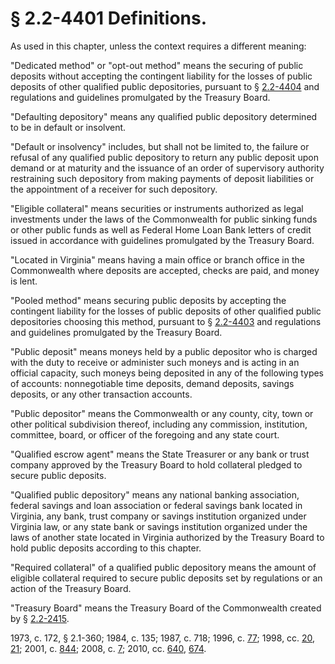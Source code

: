 # § 2.2-4401 Definitions.

<p>As used in this chapter, unless the context requires a different meaning:</p><p>"Dedicated method" or "opt-out method" means the securing of public deposits without accepting the contingent liability for the losses of public deposits of other qualified public depositories, pursuant to § <a href='http://law.lis.virginia.gov/vacode/2.2-4404/'>2.2-4404</a> and regulations and guidelines promulgated by the Treasury Board.</p><p>"Defaulting depository" means any qualified public depository determined to be in default or insolvent.</p><p>"Default or insolvency" includes, but shall not be limited to, the failure or refusal of any qualified public depository to return any public deposit upon demand or at maturity and the issuance of an order of supervisory authority restraining such depository from making payments of deposit liabilities or the appointment of a receiver for such depository.</p><p>"Eligible collateral" means securities or instruments authorized as legal investments under the laws of the Commonwealth for public sinking funds or other public funds as well as Federal Home Loan Bank letters of credit issued in accordance with guidelines promulgated by the Treasury Board.</p><p>"Located in Virginia" means having a main office or branch office in the Commonwealth where deposits are accepted, checks are paid, and money is lent.</p><p>"Pooled method" means securing public deposits by accepting the contingent liability for the losses of public deposits of other qualified public depositories choosing this method, pursuant to § <a href='http://law.lis.virginia.gov/vacode/2.2-4403/'>2.2-4403</a> and regulations and guidelines promulgated by the Treasury Board.</p><p>"Public deposit" means moneys held by a public depositor who is charged with the duty to receive or administer such moneys and is acting in an official capacity, such moneys being deposited in any of the following types of accounts: nonnegotiable time deposits, demand deposits, savings deposits, or any other transaction accounts.</p><p>"Public depositor" means the Commonwealth or any county, city, town or other political subdivision thereof, including any commission, institution, committee, board, or officer of the foregoing and any state court.</p><p>"Qualified escrow agent" means the State Treasurer or any bank or trust company approved by the Treasury Board to hold collateral pledged to secure public deposits.</p><p>"Qualified public depository" means any national banking association, federal savings and loan association or federal savings bank located in Virginia, any bank, trust company or savings institution organized under Virginia law, or any state bank or savings institution organized under the laws of another state located in Virginia authorized by the Treasury Board to hold public deposits according to this chapter.</p><p>"Required collateral" of a qualified public depository means the amount of eligible collateral required to secure public deposits set by regulations or an action of the Treasury Board.</p><p>"Treasury Board" means the Treasury Board of the Commonwealth created by § <a href='http://law.lis.virginia.gov/vacode/2.2-2415/'>2.2-2415</a>.</p><p>1973, c. 172, § 2.1-360; 1984, c. 135; 1987, c. 718; 1996, c. <a href='http://lis.virginia.gov/cgi-bin/legp604.exe?961+ful+CHAP0077'>77</a>; 1998, cc. <a href='http://lis.virginia.gov/cgi-bin/legp604.exe?981+ful+CHAP0020'>20</a>, <a href='http://lis.virginia.gov/cgi-bin/legp604.exe?981+ful+CHAP0021'>21</a>; 2001, c. <a href='http://lis.virginia.gov/cgi-bin/legp604.exe?011+ful+CHAP0844'>844</a>; 2008, c. <a href='http://lis.virginia.gov/cgi-bin/legp604.exe?081+ful+CHAP0007'>7</a>; 2010, cc. <a href='http://lis.virginia.gov/cgi-bin/legp604.exe?101+ful+CHAP0640'>640</a>, <a href='http://lis.virginia.gov/cgi-bin/legp604.exe?101+ful+CHAP0674'>674</a>.</p>